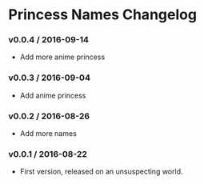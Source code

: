 Princess Names Changelog
========================

### v0.0.4 / 2016-09-14

 - Add more anime princess

### v0.0.3 / 2016-09-04

 - Add anime princess

### v0.0.2 / 2016-08-26

 - Add more names

### v0.0.1 / 2016-08-22

 - First version, released on an unsuspecting world.
